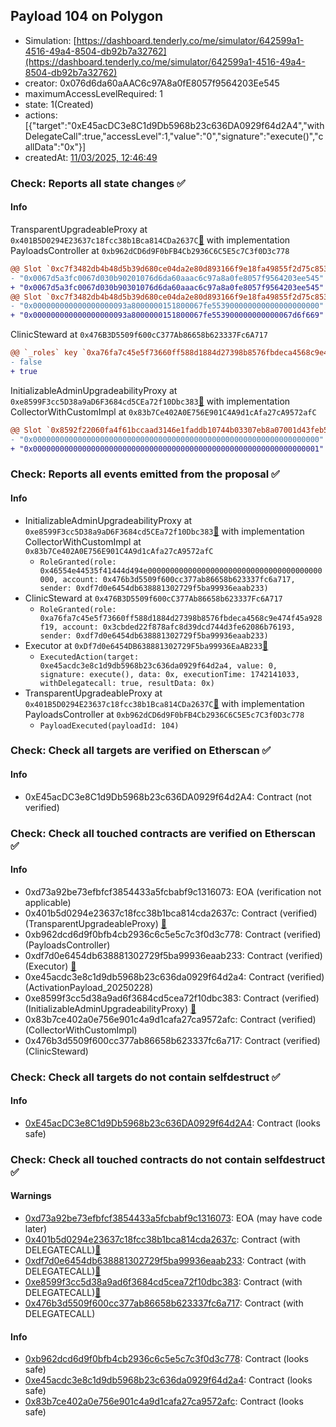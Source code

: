 ## Payload 104 on Polygon

- Simulation: [https://dashboard.tenderly.co/me/simulator/642599a1-4516-49a4-8504-db92b7a32762](https://dashboard.tenderly.co/me/simulator/642599a1-4516-49a4-8504-db92b7a32762)
- creator: 0x076d6da60aAAC6c97A8a0fE8057f9564203Ee545
- maximumAccessLevelRequired: 1
- state: 1(Created)
- actions: [{"target":"0xE45acDC3e8C1d9Db5968b23c636DA0929f64d2A4","withDelegateCall":true,"accessLevel":1,"value":"0","signature":"execute()","callData":"0x"}]
- createdAt: [11/03/2025, 12:46:49](https://polygonscan.com/tx/0x8f2d04056cbba90fe70fe7a277fde09ccf91ea6537d6017c91b14e5027e99466)

### Check: Reports all state changes :white_check_mark:

#### Info


TransparentUpgradeableProxy at `0x401B5D0294E23637c18fcc38b1Bca814CDa2637C`[:ghost:](https://github.com/bgd-labs/aave-address-book "GovernanceV3Polygon.PAYLOADS_CONTROLLER") with implementation PayloadsController at `0xb962dCD6d9F0bFB4Cb2936C6C5E5c7C3f0D3c778`
```diff
@@ Slot `0xc7f3482db4b48d5b39d680ce04da2e80d893166f9e18fa49855f2d75c8538dc9` @@
- "0x0067d5a3fc0067d030b90201076d6da60aaac6c97a8a0fe8057f9564203ee545"
+ "0x0067d5a3fc0067d030b90301076d6da60aaac6c97a8a0fe8057f9564203ee545"
@@ Slot `0xc7f3482db4b48d5b39d680ce04da2e80d893166f9e18fa49855f2d75c8538dca` @@
- "0x000000000000000000093a8000000151800067fe553900000000000000000000"
+ "0x000000000000000000093a8000000151800067fe553900000000000067d6f669"
```

ClinicSteward at `0x476B3D5509f600cC377Ab86658b623337Fc6A717`
```diff
@@ `_roles` key `0xa76fa7c45e5f73660ff588d1884d27398b8576fbdeca4568c9e474f45a928f19.hasRole.0x3cbded22f878afc8d39dcd744d3fe62086b76193` @@
- false
+ true
```

InitializableAdminUpgradeabilityProxy at `0xe8599F3cc5D38a9aD6F3684cd5CEa72f10Dbc383`[:ghost:](https://github.com/bgd-labs/aave-address-book "AaveV2Polygon.COLLECTOR, AaveV3Polygon.COLLECTOR") with implementation CollectorWithCustomImpl at `0x83b7Ce402A0E756E901C4A9d1cAfa27cA9572afC`
```diff
@@ Slot `0x8592f22060fa4f61bccaad3146e1faddb10744b03307eb8a07001d43feb5fdfb` @@
- "0x0000000000000000000000000000000000000000000000000000000000000000"
+ "0x0000000000000000000000000000000000000000000000000000000000000001"
```


### Check: Reports all events emitted from the proposal :white_check_mark:

#### Info

- InitializableAdminUpgradeabilityProxy at `0xe8599F3cc5D38a9aD6F3684cd5CEa72f10Dbc383`[:ghost:](https://github.com/bgd-labs/aave-address-book "AaveV2Polygon.COLLECTOR, AaveV3Polygon.COLLECTOR") with implementation CollectorWithCustomImpl at `0x83b7Ce402A0E756E901C4A9d1cAfa27cA9572afC`
  - `RoleGranted(role: 0x46554e44535f41444d494e000000000000000000000000000000000000000000, account: 0x476b3d5509f600cc377ab86658b623337fc6a717, sender: 0xdf7d0e6454db638881302729f5ba99936eaab233)`
- ClinicSteward at `0x476B3D5509f600cC377Ab86658b623337Fc6A717`
  - `RoleGranted(role: 0xa76fa7c45e5f73660ff588d1884d27398b8576fbdeca4568c9e474f45a928f19, account: 0x3cbded22f878afc8d39dcd744d3fe62086b76193, sender: 0xdf7d0e6454db638881302729f5ba99936eaab233)`
- Executor at `0xDf7d0e6454DB638881302729F5ba99936EaAB233`[:ghost:](https://github.com/bgd-labs/aave-address-book "AaveV2Polygon.POOL_ADMIN, AaveV3Polygon.ACL_ADMIN, GovernanceV3Polygon.EXECUTOR_LVL_1")
  - `ExecutedAction(target: 0xe45acdc3e8c1d9db5968b23c636da0929f64d2a4, value: 0, signature: execute(), data: 0x, executionTime: 1742141033, withDelegatecall: true, resultData: 0x)`
- TransparentUpgradeableProxy at `0x401B5D0294E23637c18fcc38b1Bca814CDa2637C`[:ghost:](https://github.com/bgd-labs/aave-address-book "GovernanceV3Polygon.PAYLOADS_CONTROLLER") with implementation PayloadsController at `0xb962dCD6d9F0bFB4Cb2936C6C5E5c7C3f0D3c778`
  - `PayloadExecuted(payloadId: 104)`

### Check: Check all targets are verified on Etherscan :white_check_mark:

#### Info

- 0xE45acDC3e8C1d9Db5968b23c636DA0929f64d2A4: Contract (not verified) 

### Check: Check all touched contracts are verified on Etherscan :white_check_mark:

#### Info

- 0xd73a92be73efbfcf3854433a5fcbabf9c1316073: EOA (verification not applicable)
- 0x401b5d0294e23637c18fcc38b1bca814cda2637c: Contract (verified) (TransparentUpgradeableProxy) [:ghost:](https://github.com/bgd-labs/aave-address-book "GovernanceV3Polygon.PAYLOADS_CONTROLLER")
- 0xb962dcd6d9f0bfb4cb2936c6c5e5c7c3f0d3c778: Contract (verified) (PayloadsController) 
- 0xdf7d0e6454db638881302729f5ba99936eaab233: Contract (verified) (Executor) [:ghost:](https://github.com/bgd-labs/aave-address-book "AaveV2Polygon.POOL_ADMIN, AaveV3Polygon.ACL_ADMIN, GovernanceV3Polygon.EXECUTOR_LVL_1")
- 0xe45acdc3e8c1d9db5968b23c636da0929f64d2a4: Contract (verified) (ActivationPayload_20250228) 
- 0xe8599f3cc5d38a9ad6f3684cd5cea72f10dbc383: Contract (verified) (InitializableAdminUpgradeabilityProxy) [:ghost:](https://github.com/bgd-labs/aave-address-book "AaveV2Polygon.COLLECTOR, AaveV3Polygon.COLLECTOR")
- 0x83b7ce402a0e756e901c4a9d1cafa27ca9572afc: Contract (verified) (CollectorWithCustomImpl) 
- 0x476b3d5509f600cc377ab86658b623337fc6a717: Contract (verified) (ClinicSteward) 

### Check: Check all targets do not contain selfdestruct :white_check_mark:

#### Info

- [0xE45acDC3e8C1d9Db5968b23c636DA0929f64d2A4](https://polygonscan.com/address/0xE45acDC3e8C1d9Db5968b23c636DA0929f64d2A4): Contract (looks safe)

### Check: Check all touched contracts do not contain selfdestruct :white_check_mark:

#### Warnings

- [0xd73a92be73efbfcf3854433a5fcbabf9c1316073](https://polygonscan.com/address/0xd73a92be73efbfcf3854433a5fcbabf9c1316073): EOA (may have code later)
- [0x401b5d0294e23637c18fcc38b1bca814cda2637c](https://polygonscan.com/address/0x401b5d0294e23637c18fcc38b1bca814cda2637c): Contract (with DELEGATECALL)[:ghost:](https://github.com/bgd-labs/aave-address-book "GovernanceV3Polygon.PAYLOADS_CONTROLLER")
- [0xdf7d0e6454db638881302729f5ba99936eaab233](https://polygonscan.com/address/0xdf7d0e6454db638881302729f5ba99936eaab233): Contract (with DELEGATECALL)[:ghost:](https://github.com/bgd-labs/aave-address-book "AaveV2Polygon.POOL_ADMIN, AaveV3Polygon.ACL_ADMIN, GovernanceV3Polygon.EXECUTOR_LVL_1")
- [0xe8599f3cc5d38a9ad6f3684cd5cea72f10dbc383](https://polygonscan.com/address/0xe8599f3cc5d38a9ad6f3684cd5cea72f10dbc383): Contract (with DELEGATECALL)[:ghost:](https://github.com/bgd-labs/aave-address-book "AaveV2Polygon.COLLECTOR, AaveV3Polygon.COLLECTOR")
- [0x476b3d5509f600cc377ab86658b623337fc6a717](https://polygonscan.com/address/0x476b3d5509f600cc377ab86658b623337fc6a717): Contract (with DELEGATECALL)

#### Info

- [0xb962dcd6d9f0bfb4cb2936c6c5e5c7c3f0d3c778](https://polygonscan.com/address/0xb962dcd6d9f0bfb4cb2936c6c5e5c7c3f0d3c778): Contract (looks safe)
- [0xe45acdc3e8c1d9db5968b23c636da0929f64d2a4](https://polygonscan.com/address/0xe45acdc3e8c1d9db5968b23c636da0929f64d2a4): Contract (looks safe)
- [0x83b7ce402a0e756e901c4a9d1cafa27ca9572afc](https://polygonscan.com/address/0x83b7ce402a0e756e901c4a9d1cafa27ca9572afc): Contract (looks safe)

